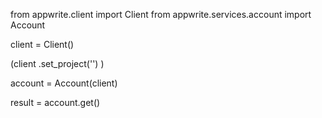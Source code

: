 from appwrite.client import Client
from appwrite.services.account import Account

client = Client()

(client
  .set_project('')
)

account = Account(client)

result = account.get()
